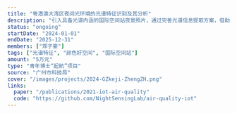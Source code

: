 ```yaml
---
title: "粤港澳大湾区夜间光环境的光谱特征识别及其分析"
description: "引入具备光谱内涵的国际空间站夜景照片，通过完善光谱信息提取方案，借助原味实测数据反演湾区夜间光环境的颜色空间，揭示其光谱特征。研究成果有助于深化夜间光环境的理解，对于后续照明设施优化具备一定的参考价值。"
status: "ongoing"
startDate: "2024-01-01"
endDate: "2025-12-31"
members: ["郑子豪"]
tags: ["光谱特征", "颜色好空间", "国际空间站"]
amount: "5万元"
type: "青年博士“起航”项目"
source: "广州市科技局"
cover: "/images/projects/2024-GZkeji-ZhengZH.png"
links:
  paper: "/publications/2021-iot-air-quality"
  code: "https://github.com/NightSensingLab/air-quality-iot"
---
```

